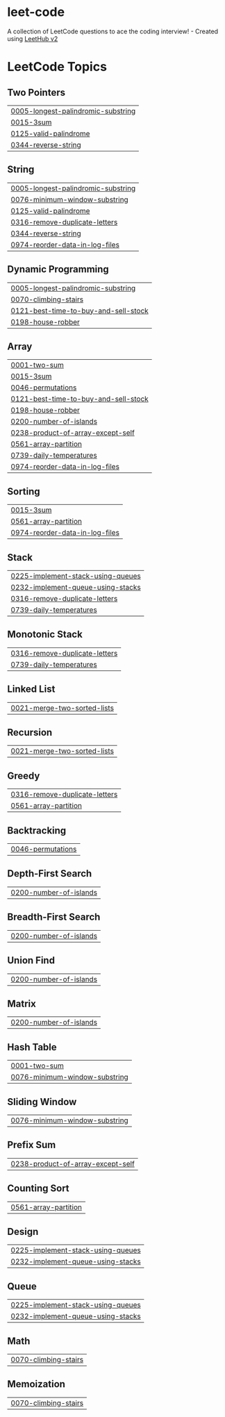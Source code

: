 # leet-code
A collection of LeetCode questions to ace the coding interview! - Created using [LeetHub v2](https://github.com/arunbhardwaj/LeetHub-2.0)

<!---LeetCode Topics Start-->
# LeetCode Topics
## Two Pointers
|  |
| ------- |
| [0005-longest-palindromic-substring](https://github.com/YubinShin/leet-code/tree/master/0005-longest-palindromic-substring) |
| [0015-3sum](https://github.com/YubinShin/leet-code/tree/master/0015-3sum) |
| [0125-valid-palindrome](https://github.com/YubinShin/leet-code/tree/master/0125-valid-palindrome) |
| [0344-reverse-string](https://github.com/YubinShin/leet-code/tree/master/0344-reverse-string) |
## String
|  |
| ------- |
| [0005-longest-palindromic-substring](https://github.com/YubinShin/leet-code/tree/master/0005-longest-palindromic-substring) |
| [0076-minimum-window-substring](https://github.com/YubinShin/leet-code/tree/master/0076-minimum-window-substring) |
| [0125-valid-palindrome](https://github.com/YubinShin/leet-code/tree/master/0125-valid-palindrome) |
| [0316-remove-duplicate-letters](https://github.com/YubinShin/leet-code/tree/master/0316-remove-duplicate-letters) |
| [0344-reverse-string](https://github.com/YubinShin/leet-code/tree/master/0344-reverse-string) |
| [0974-reorder-data-in-log-files](https://github.com/YubinShin/leet-code/tree/master/0974-reorder-data-in-log-files) |
## Dynamic Programming
|  |
| ------- |
| [0005-longest-palindromic-substring](https://github.com/YubinShin/leet-code/tree/master/0005-longest-palindromic-substring) |
| [0070-climbing-stairs](https://github.com/YubinShin/leet-code/tree/master/0070-climbing-stairs) |
| [0121-best-time-to-buy-and-sell-stock](https://github.com/YubinShin/leet-code/tree/master/0121-best-time-to-buy-and-sell-stock) |
| [0198-house-robber](https://github.com/YubinShin/leet-code/tree/master/0198-house-robber) |
## Array
|  |
| ------- |
| [0001-two-sum](https://github.com/YubinShin/leet-code/tree/master/0001-two-sum) |
| [0015-3sum](https://github.com/YubinShin/leet-code/tree/master/0015-3sum) |
| [0046-permutations](https://github.com/YubinShin/leet-code/tree/master/0046-permutations) |
| [0121-best-time-to-buy-and-sell-stock](https://github.com/YubinShin/leet-code/tree/master/0121-best-time-to-buy-and-sell-stock) |
| [0198-house-robber](https://github.com/YubinShin/leet-code/tree/master/0198-house-robber) |
| [0200-number-of-islands](https://github.com/YubinShin/leet-code/tree/master/0200-number-of-islands) |
| [0238-product-of-array-except-self](https://github.com/YubinShin/leet-code/tree/master/0238-product-of-array-except-self) |
| [0561-array-partition](https://github.com/YubinShin/leet-code/tree/master/0561-array-partition) |
| [0739-daily-temperatures](https://github.com/YubinShin/leet-code/tree/master/0739-daily-temperatures) |
| [0974-reorder-data-in-log-files](https://github.com/YubinShin/leet-code/tree/master/0974-reorder-data-in-log-files) |
## Sorting
|  |
| ------- |
| [0015-3sum](https://github.com/YubinShin/leet-code/tree/master/0015-3sum) |
| [0561-array-partition](https://github.com/YubinShin/leet-code/tree/master/0561-array-partition) |
| [0974-reorder-data-in-log-files](https://github.com/YubinShin/leet-code/tree/master/0974-reorder-data-in-log-files) |
## Stack
|  |
| ------- |
| [0225-implement-stack-using-queues](https://github.com/YubinShin/leet-code/tree/master/0225-implement-stack-using-queues) |
| [0232-implement-queue-using-stacks](https://github.com/YubinShin/leet-code/tree/master/0232-implement-queue-using-stacks) |
| [0316-remove-duplicate-letters](https://github.com/YubinShin/leet-code/tree/master/0316-remove-duplicate-letters) |
| [0739-daily-temperatures](https://github.com/YubinShin/leet-code/tree/master/0739-daily-temperatures) |
## Monotonic Stack
|  |
| ------- |
| [0316-remove-duplicate-letters](https://github.com/YubinShin/leet-code/tree/master/0316-remove-duplicate-letters) |
| [0739-daily-temperatures](https://github.com/YubinShin/leet-code/tree/master/0739-daily-temperatures) |
## Linked List
|  |
| ------- |
| [0021-merge-two-sorted-lists](https://github.com/YubinShin/leet-code/tree/master/0021-merge-two-sorted-lists) |
## Recursion
|  |
| ------- |
| [0021-merge-two-sorted-lists](https://github.com/YubinShin/leet-code/tree/master/0021-merge-two-sorted-lists) |
## Greedy
|  |
| ------- |
| [0316-remove-duplicate-letters](https://github.com/YubinShin/leet-code/tree/master/0316-remove-duplicate-letters) |
| [0561-array-partition](https://github.com/YubinShin/leet-code/tree/master/0561-array-partition) |
## Backtracking
|  |
| ------- |
| [0046-permutations](https://github.com/YubinShin/leet-code/tree/master/0046-permutations) |
## Depth-First Search
|  |
| ------- |
| [0200-number-of-islands](https://github.com/YubinShin/leet-code/tree/master/0200-number-of-islands) |
## Breadth-First Search
|  |
| ------- |
| [0200-number-of-islands](https://github.com/YubinShin/leet-code/tree/master/0200-number-of-islands) |
## Union Find
|  |
| ------- |
| [0200-number-of-islands](https://github.com/YubinShin/leet-code/tree/master/0200-number-of-islands) |
## Matrix
|  |
| ------- |
| [0200-number-of-islands](https://github.com/YubinShin/leet-code/tree/master/0200-number-of-islands) |
## Hash Table
|  |
| ------- |
| [0001-two-sum](https://github.com/YubinShin/leet-code/tree/master/0001-two-sum) |
| [0076-minimum-window-substring](https://github.com/YubinShin/leet-code/tree/master/0076-minimum-window-substring) |
## Sliding Window
|  |
| ------- |
| [0076-minimum-window-substring](https://github.com/YubinShin/leet-code/tree/master/0076-minimum-window-substring) |
## Prefix Sum
|  |
| ------- |
| [0238-product-of-array-except-self](https://github.com/YubinShin/leet-code/tree/master/0238-product-of-array-except-self) |
## Counting Sort
|  |
| ------- |
| [0561-array-partition](https://github.com/YubinShin/leet-code/tree/master/0561-array-partition) |
## Design
|  |
| ------- |
| [0225-implement-stack-using-queues](https://github.com/YubinShin/leet-code/tree/master/0225-implement-stack-using-queues) |
| [0232-implement-queue-using-stacks](https://github.com/YubinShin/leet-code/tree/master/0232-implement-queue-using-stacks) |
## Queue
|  |
| ------- |
| [0225-implement-stack-using-queues](https://github.com/YubinShin/leet-code/tree/master/0225-implement-stack-using-queues) |
| [0232-implement-queue-using-stacks](https://github.com/YubinShin/leet-code/tree/master/0232-implement-queue-using-stacks) |
## Math
|  |
| ------- |
| [0070-climbing-stairs](https://github.com/YubinShin/leet-code/tree/master/0070-climbing-stairs) |
## Memoization
|  |
| ------- |
| [0070-climbing-stairs](https://github.com/YubinShin/leet-code/tree/master/0070-climbing-stairs) |
<!---LeetCode Topics End-->